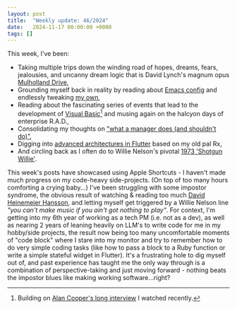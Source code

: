 ```yaml
---
layout: post
title:  "Weekly update: 46/2024"
date:   2024-11-17 00:00:00 +0000
tags: []
---
```


This week, I've been:

- Taking multiple trips down the winding road of hopes, dreams, fears, jealousies, and uncanny dream logic that is  David Lynch's magnum opus [Mulholland Drive](https://en.wikipedia.org/wiki/Mulholland_Drive_(film)),
- Grounding myself back in reality by reading about [Emacs config](https://www.masteringemacs.org/article/how-to-get-started-tree-sitter) and endlessly tweaking [my own](https://github.com/kcarta/.emacs.d),
- Reading about the fascinating series of events that lead to the development of [Visual Basic](https://retool.com/visual-basic)[^1] and musing again on the halcyon days of enterprise R.A.D.,
- Consolidating my thoughts on ["what a manager does (and shouldn't do)"](http://rachelbythebay.com/w/2024/11/03/metrics/),
- Digging into [advanced architectures in Flutter](https://hackernoon.com/flutter-state-management-with-rxdart-streams) based on my old pal Rx,
- And circling back as I often do to Willie Nelson's pivotal [1973 'Shotgun Willie'](https://www.youtube.com/watch?v=CHob34QxEXQ&list=OLAK5uy_lp-3dPRRdXwlLNYc2gPmgcfgJI3CKooLY).

This week's posts have showcased using Apple Shortcuts - I haven't made much progress on my code-heavy side-projects. (On top of too many hours comforting a crying baby...) I've been struggling with some impostor syndrome, the obvious result of watching & reading too much [David Heinemeier Hansson](https://www.youtube.com/watch?v=X_Hw9P1iZfQ), and letting myself get triggered by a Willie Nelson line *"you can't make music if you ain't got nothing to play"*. For context, I'm getting into my 6th year of working as a tech PM (i.e. not as a dev), as well as nearing 2 years of leaning heavily on LLM's to write code for me in my hobby/side projects, the result now being too many uncomfortable moments of "code block" where I stare into my monitor and try to remember how to do very simple coding tasks (like how to pass a block to a Ruby function or write a simple stateful widget in Flutter). It's a frustrating hole to dig myself out of, and past experience has taught me the only way through is a combination of perspective-taking and just moving forward - nothing beats the impostor blues like making working software...right?

[^1]: Building on [Alan Cooper's long interview](https://www.youtube.com/watch?v=-wtGFgaKYI0) I watched recently.

